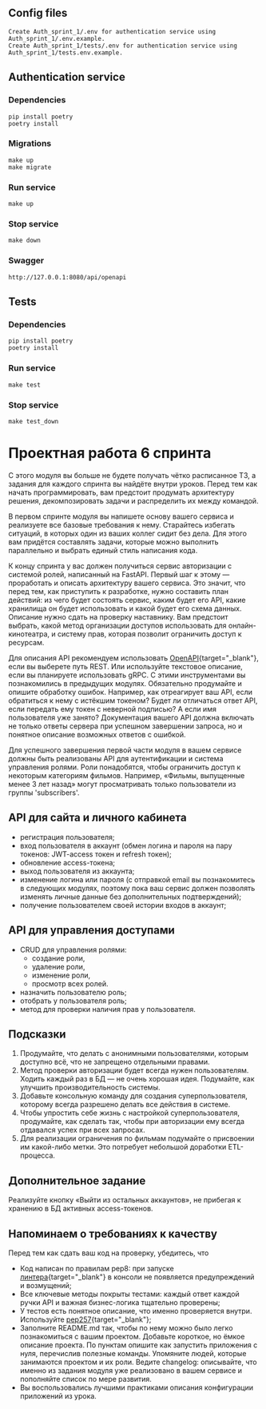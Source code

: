 ## Config files
```
Create Auth_sprint_1/.env for authentication service using Auth_sprint_1/.env.example.
Create Auth_sprint_1/tests/.env for authentication service using Auth_sprint_1/tests.env.example.
```

## Authentication service
### Dependencies
```
pip install poetry
poetry install
```
### Migrations
```
make up
make migrate
```
### Run service
```
make up
```
### Stop service
```
make down
```
### Swagger
```
http://127.0.0.1:8080/api/openapi
```

## Tests
### Dependencies
```
pip install poetry
poetry install
```
### Run service
```
make test
```
### Stop service
```
make test_down
```

# Проектная работа 6 спринта

С этого модуля вы больше не будете получать чётко расписанное ТЗ, а задания для каждого спринта вы найдёте внутри уроков. Перед тем как начать программировать, вам предстоит продумать архитектуру решения, декомпозировать задачи и распределить их между командой.

В первом спринте модуля вы напишете основу вашего сервиса и реализуете все базовые требования к нему. Старайтесь избегать ситуаций, в которых один из ваших коллег сидит без дела. Для этого вам придётся составлять задачи, которые можно выполнить параллельно и выбрать единый стиль написания кода.

К концу спринта у вас должен получиться сервис авторизации с системой ролей, написанный на FastAPI. Первый шаг к этому — проработать и описать архитектуру вашего сервиса. Это значит, что перед тем, как приступить к разработке, нужно составить план действий: из чего будет состоять сервис, каким будет его API, какие хранилища он будет использовать и какой будет его схема данных. Описание нужно сдать на проверку наставнику. Вам предстоит выбрать, какой метод организации доступов использовать для онлайн-кинотеатра, и систему прав, которая позволит ограничить доступ к ресурсам. 

Для описания API рекомендуем использовать [OpenAPI](https://editor.swagger.io){target="_blank"}, если вы выберете путь REST. Или используйте текстовое описание, если вы планируете использовать gRPC. С этими инструментами вы познакомились в предыдущих модулях. Обязательно продумайте и опишите обработку ошибок. Например, как отреагирует ваш API, если обратиться к нему с истёкшим токеном? Будет ли отличаться ответ API, если передать ему токен с неверной подписью? А если имя пользователя уже занято? Документация вашего API должна включать не только ответы сервера при успешном завершении запроса, но и понятное описание возможных ответов с ошибкой.

Для успешного завершения первой части модуля в вашем сервисе должны быть реализованы API для аутентификации и система управления ролями. Роли понадобятся, чтобы ограничить доступ к некоторым категориям фильмов. Например, «Фильмы, выпущенные менее 3 лет назад» могут просматривать только пользователи из группы 'subscribers'.  

## API для сайта и личного кабинета

- регистрация пользователя;
- вход пользователя в аккаунт (обмен логина и пароля на пару токенов: JWT-access токен и refresh токен); 
- обновление access-токена;
- выход пользователя из аккаунта;
- изменение логина или пароля (с отправкой email вы познакомитесь в следующих модулях, поэтому пока ваш сервис должен позволять изменять личные данные без дополнительных подтверждений);
- получение пользователем своей истории входов в аккаунт;

## API для управления доступами

- CRUD для управления ролями:
  - создание роли,
  - удаление роли,
  - изменение роли,
  - просмотр всех ролей.
- назначить пользователю роль;
- отобрать у пользователя роль;
- метод для проверки наличия прав у пользователя. 

## Подсказки

1. Продумайте, что делать с анонимными пользователями, которым доступно всё, что не запрещено отдельными правами.
2. Метод проверки авторизации будет всегда нужен пользователям. Ходить каждый раз в БД — не очень хорошая идея. Подумайте, как улучшить производительность системы.
3. Добавьте консольную команду для создания суперпользователя, которому всегда разрешено делать все действия в системе.
4. Чтобы упростить себе жизнь с настройкой суперпользователя, продумайте, как сделать так, чтобы при авторизации ему всегда отдавался успех при всех запросах.
5. Для реализации ограничения по фильмам подумайте о присвоении им какой-либо метки. Это потребует небольшой доработки ETL-процесса.


## Дополнительное задание

Реализуйте кнопку «Выйти из остальных аккаунтов», не прибегая к хранению в БД активных access-токенов.

## Напоминаем о требованиях к качеству

Перед тем как сдать ваш код на проверку, убедитесь, что 

- Код написан по правилам pep8: при запуске [линтера](https://semakin.dev/2020/05/python_linters/){target="_blank"} в консоли не появляется предупреждений и возмущений;
- Все ключевые методы покрыты тестами: каждый ответ каждой ручки API и важная бизнес-логика тщательно проверены;
- У тестов есть понятное описание, что именно проверяется внутри. Используйте [pep257](https://www.python.org/dev/peps/pep-0257/){target="_blank"}; 
- Заполните README.md так, чтобы по нему можно было легко познакомиться с вашим проектом. Добавьте короткое, но ёмкое описание проекта. По пунктам опишите как запустить приложения с нуля, перечислив полезные команды. Упомяните людей, которые занимаются проектом и их роли. Ведите changelog: описывайте, что именно из задания модуля уже реализовано в вашем сервисе и пополняйте список по мере развития.
- Вы воспользовались лучшими практиками описания конфигурации приложений из урока. 
